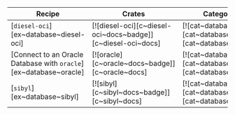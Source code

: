 | Recipe | Crates | Categories |
|--------|--------|------------|
| [`diesel-oci`][ex~database~diesel-oci] | [![diesel-oci][c~diesel-oci~docs~badge]][c~diesel-oci~docs] | [![cat~database][cat~database~badge]][cat~database] |
| [Connect to an Oracle Database with `oracle`][ex~database~oracle] | [![oracle][c~oracle~docs~badge]][c~oracle~docs] | [![cat~database][cat~database~badge]][cat~database] |
| [`sibyl`][ex~database~sibyl] | [![sibyl][c~sibyl~docs~badge]][c~sibyl~docs] | [![cat~database][cat~database~badge]][cat~database] |
